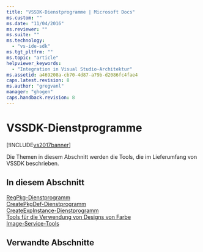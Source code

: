 ```yaml
---
title: "VSSDK-Dienstprogramme | Microsoft Docs"
ms.custom: ""
ms.date: "11/04/2016"
ms.reviewer: ""
ms.suite: ""
ms.technology: 
  - "vs-ide-sdk"
ms.tgt_pltfrm: ""
ms.topic: "article"
helpviewer_keywords: 
  - "Integration in Visual Studio-Architektur"
ms.assetid: a469208a-cb70-4d87-a79b-d2086fc4fae4
caps.latest.revision: 8
ms.author: "gregvanl"
manager: "ghogen"
caps.handback.revision: 8
---
```

# VSSDK-Dienstprogramme
[!INCLUDE[vs2017banner](../../code-quality/includes/vs2017banner.md)]

Die Themen in diesem Abschnitt werden die Tools, die im Lieferumfang von VSSDK beschrieben.  
  
## In diesem Abschnitt  
 [RegPkg\-Dienstprogramm](../../extensibility/internals/regpkg-utility.md)  
  [CreatePkgDef\-Dienstprogramm](../../extensibility/internals/createpkgdef-utility.md)  
  [CreateExpInstance\-Dienstprogramm](../../extensibility/internals/createexpinstance-utility.md)  
  [Tools für die Verwendung von Designs von Farbe](../../extensibility/internals/color-theming-tools.md)  
  [Image\-Service\-Tools](../../extensibility/internals/image-service-tools.md)  
  
## Verwandte Abschnitte